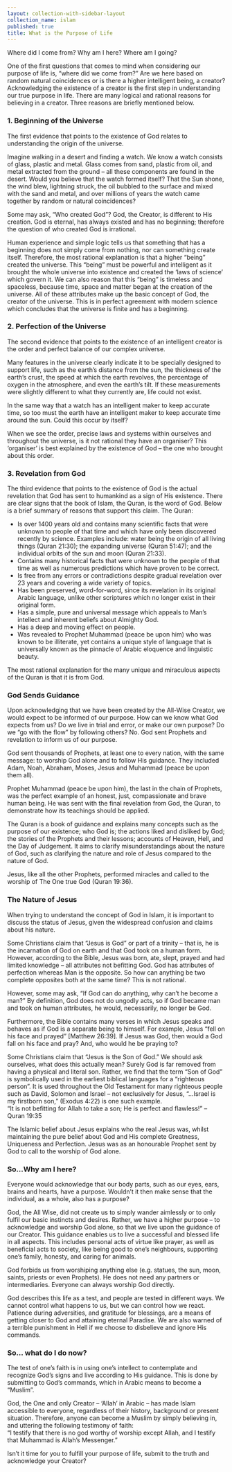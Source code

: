 ```yaml
---
layout: collection-with-sidebar-layout
collection_name: islam
published: true
title: What is the Purpose of Life
---
```

Where did I come from? Why am I here? Where am I going?

One of the first questions that comes to mind when considering our purpose of life is, “where did we come from?” Are we here based on random natural coincidences or is there a higher intelligent being, a creator? Acknowledging the existence of a creator is the first step in understanding our true purpose in life. There are many logical and rational reasons for believing in a creator. Three reasons are briefly mentioned below.

### 1. Beginning of the Universe
The first evidence that points to the existence of God relates to understanding the origin of the universe.

Imagine walking in a desert and finding a watch. We know a watch consists of glass, plastic and metal. Glass comes from sand, plastic from oil, and metal extracted from the ground – all these components are found in the desert. Would you believe that the watch formed itself? That the Sun shone, the wind blew, lightning struck, the oil bubbled to the surface and mixed with the sand and metal, and over millions of years the watch came together by random or natural coincidences?

Some may ask, “Who created God”? God, the Creator, is different to His creation. God is eternal, has always existed and has no beginning; therefore the question of who created God is irrational.

Human experience and simple logic tells us that something that has a beginning does not simply come from nothing, nor can something create itself. Therefore, the most rational explanation is that a higher “being” created the universe. This “being” must be powerful and intelligent as it brought the whole universe into existence and created the ‘laws of science’ which govern it. We can also reason that this “being” is timeless and spaceless, because time, space and matter began at the creation of the universe. All of these attributes make up the basic concept of God, the creator of the universe. This is in perfect agreement with modern science which concludes that the universe is finite and has a beginning.

### 2. Perfection of the Universe
The second evidence that points to the existence of an intelligent creator is the order and perfect balance of our complex universe.

Many features in the universe clearly indicate it to be specially designed to support life, such as the earth’s distance from the sun, the thickness of the earth’s crust, the speed at which the earth revolves, the percentage of oxygen in the atmosphere, and even the earth’s tilt. If these measurements were slightly different to what they currently are, life could not exist.

In the same way that a watch has an intelligent maker to keep accurate time, so too must the earth have an intelligent maker to keep accurate time around the sun. Could this occur by itself?

When we see the order, precise laws and systems within ourselves and throughout the universe, is it not rational they have an organiser? This ‘organiser’ is best explained by the existence of God – the one who brought about this order.

### 3. Revelation from God
The third evidence that points to the existence of God is the actual revelation that God has sent to humankind as a sign of His existence. There are clear signs that the book of Islam, the Quran, is the word of God. Below is a brief summary of reasons that support this claim. The Quran:

- Is over 1400 years old and contains many scientific facts that were unknown to people of that time and which have only been discovered recently by science. Examples include: water being the origin of all living things (Quran 21:30); the expanding universe (Quran 51:47); and the individual orbits of the sun and moon (Quran 21:33).  
- Contains many historical facts that were unknown to the people of that time as well as numerous predictions which have proven to be correct.  
- Is free from any errors or contradictions despite gradual revelation over 23 years and covering a wide variety of topics.  
- Has been preserved, word-for-word, since its revelation in its original Arabic language, unlike other scriptures which no longer exist in their original form.  
- Has a simple, pure and universal message which appeals to Man’s intellect and inherent beliefs about Almighty God.  
- Has a deep and moving effect on people.  
- Was revealed to Prophet Muhammad (peace be upon him) who was known to be illiterate, yet contains a unique style of language that is universally known as the pinnacle of Arabic eloquence and linguistic beauty.  

The most rational explanation for the many unique and miraculous aspects of the Quran is that it is from God.

### God Sends Guidance
Upon acknowledging that we have been created by the All-Wise Creator, we would expect to be informed of our purpose. How can we know what God expects from us? Do we live in trial and error, or make our own purpose? Do we “go with the flow” by following others? No. God sent Prophets and revelation to inform us of our purpose.

God sent thousands of Prophets, at least one to every nation, with the same message: to worship God alone and to follow His guidance. They included Adam, Noah, Abraham, Moses, Jesus and Muhammad (peace be upon them all).

Prophet Muhammad (peace be upon him), the last in the chain of Prophets, was the perfect example of an honest, just, compassionate and brave human being. He was sent with the final revelation from God, the Quran, to demonstrate how its teachings should be applied.

The Quran is a book of guidance and explains many concepts such as the purpose of our existence; who God is; the actions liked and disliked by God; the stories of the Prophets and their lessons; accounts of Heaven, Hell, and the Day of Judgement. It aims to clarify misunderstandings about the nature of God, such as clarifying the nature and role of Jesus compared to the nature of God.

Jesus, like all the other Prophets, performed miracles and called to the worship of The One true God (Quran 19:36).

### The Nature of Jesus
When trying to understand the concept of God in Islam, it is important to discuss the status of Jesus, given the widespread confusion and claims about his nature.

Some Christians claim that “Jesus is God” or part of a trinity – that is, he is the incarnation of God on earth and that God took on a human form. However, according to the Bible, Jesus was born, ate, slept, prayed and had limited knowledge – all attributes not befitting God. God has attributes of perfection whereas Man is the opposite. So how can anything be two complete opposites both at the same time? This is not rational.

However, some may ask, “If God can do anything, why can’t he become a man?” By definition, God does not do ungodly acts, so if God became man and took on human attributes, he would, necessarily, no longer be God.

Furthermore, the Bible contains many verses in which Jesus speaks and behaves as if God is a separate being to himself. For example, Jesus “fell on his face and prayed” [Matthew 26:39]. If Jesus was God, then would a God fall on his face and pray? And, who would he be praying to?

Some Christians claim that “Jesus is the Son of God.” We should ask ourselves, what does this actually mean? Surely God is far removed from having a physical and literal son. Rather, we find that the term “Son of God” is symbolically used in the earliest biblical languages for a “righteous person”. It is used throughout the Old Testament for many righteous people such as David, Solomon and Israel – not exclusively for Jesus, “…Israel is my firstborn son,” (Exodus 4:22) is one such example.  
“It is not befitting for Allah to take a son; He is perfect and flawless!” – Quran 19:35

The Islamic belief about Jesus explains who the real Jesus was, whilst maintaining the pure belief about God and His complete Greatness, Uniqueness and Perfection. Jesus was as an honourable Prophet sent by God to call to the worship of God alone.

### So…Why am I here?
Everyone would acknowledge that our body parts, such as our eyes, ears, brains and hearts, have a purpose. Wouldn’t it then make sense that the individual, as a whole, also has a purpose?

God, the All Wise, did not create us to simply wander aimlessly or to only fulfil our basic instincts and desires. Rather, we have a higher purpose – to acknowledge and worship God alone, so that we live upon the guidance of our Creator. This guidance enables us to live a successful and blessed life in all aspects. This includes personal acts of virtue like prayer, as well as beneficial acts to society, like being good to one’s neighbours, supporting one’s family, honesty, and caring for animals.

God forbids us from worshiping anything else (e.g. statues, the sun, moon, saints, priests or even Prophets). He does not need any partners or intermediaries. Everyone can always worship God directly.

God describes this life as a test, and people are tested in different ways. We cannot control what happens to us, but we can control how we react. Patience during adversities, and gratitude for blessings, are a means of getting closer to God and attaining eternal Paradise. We are also warned of a terrible punishment in Hell if we choose to disbelieve and ignore His commands.

### So… what do I do now?
The test of one’s faith is in using one’s intellect to contemplate and recognize God’s signs and live according to His guidance. This is done by submitting to God’s commands, which in Arabic means to become a “Muslim”.

God, the One and only Creator – ‘Allah’ in Arabic – has made Islam accessible to everyone, regardless of their history, background or present situation. Therefore, anyone can become a Muslim by simply believing in, and uttering the following testimony of faith:  
“I testify that there is no god worthy of worship except Allah, and I testify that Muhammad is Allah’s Messenger.”

Isn’t it time for you to fulfill your purpose of life, submit to the truth and acknowledge your Creator?
